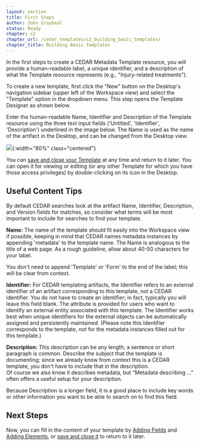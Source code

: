 ```yaml
---
layout: section
title: First Steps
author: John Graybeal
status: Ready
chapter: c2
chapter_url: /cedar_templates/c2_building_basic_templates/
chapter_title: Building Basic Templates
---
```


In the first steps to create a CEDAR Metadata Template resource, 
you will provide a human-readable label, a unique identifier, 
and a description of what the Template resource represents (e.g., "Injury-related treatments"). 

To create a new template, first click the "New" button on the Desktop's navigation sidebar
(upper left of the Workspace view) and
select the "Template" option in the dropdown menu. 
This step opens the Template Designer as shown below. 

Enter the human-readable Name, Identifier and Description of the Template resource 
using the three text input fields ('Untitled', 'Identifier', 'Description') 
underlined in the image below. 
The Name is used as the name of the artifact in the Desktop, 
and can be changed from the Desktop view.

![](https://github.com/metadatacenter/cedar-manual/raw/master/docs/assets/imgs/creating-new-template-20191216.png){:width="80%" class="centered"}

You can [save and close your Template](https://metadatacenter.github.io/cedar-manual/sections/c2/4-saving-and-closing/) at any time and return to it later. You can open it for viewing or editing
(or any other Template for which you have those access privileges) 
by double-clicking on its icon in the Desktop. 

## **Useful Content Tips**

By default CEDAR searches look at the artifact Name, Identifier, Description,
and Version fields for matches,
so consider what terms will be most important to include 
for searches to find your template. 

**Name:** The name of the template should fit easily into the Workspace view if possible, 
keeping in mind that CEDAR names metadata instances by appending 'metadata' 
to the template name. 
The Name is analogous to the title of a web page. 
As a rough guideline, allow about 40-50 characters for your label.

You don't need to append 'Template' or 'Form' to the end of the label; 
this will be clear from context.

**Identifier:** For CEDAR templating artifacts, the Identifier 
refers to an external identifier
of an artifact corresponding to this template, not a CEDAR identifier.
You do not have to create an identifier; 
in fact, typically you will leave this field blank. 
The attribute is provided for users
who want to identify an external entity associated with this template. 
The Identifier works best when unique identifiers for the external objects
can be automatically assigned and persistently maintained.
(Please note this Identifier corresponds to the template, 
*not* for the metadata instances filled out for this template.)

**Description:** This description can be any length; 
a sentence or short paragraph is common. 
Describe the subject that the template is documenting; 
since we already know from context this is a CEDAR template, 
you don't have to include that in the description.  
Of course we also know it describes metadata, 
but "Metadata describing …" often offers a useful setup for your description.

Because Description is a longer field, it is a good place to include key words or other
information you want to be able to search on to find this field. 

## **Next Steps**

Now, you can fill in the content of your template by [Adding Fields](https://metadatacenter.github.io/cedar-manual/sections/c2/2_adding_fields/) 
and [Adding Elements](https://metadatacenter.github.io/cedar-manual/sections/c2/3_adding_elements/),
or [save and close it](https://metadatacenter.github.io/cedar-manual/sections/c2/4-saving-and-closing/)
to return to it later.